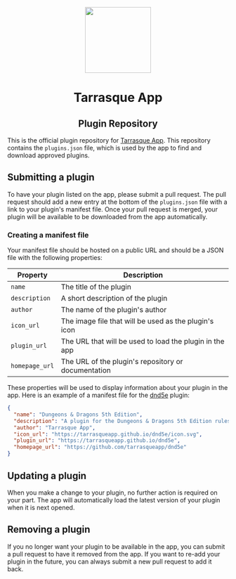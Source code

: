 <p align="center">
  <a href="https://tarrasque.app">
    <img src="https://tarrasque.app/images/logo.svg" width="150" />
  </a>

  <h1 align="center">Tarrasque App</h1>
  <h2 align="center">Plugin Repository</h2>
</p>

This is the official plugin repository for [Tarrasque App](https://tarrasque.app). This repository contains the `plugins.json` file, which is used by the app to find and download approved plugins.

## Submitting a plugin

To have your plugin listed on the app, please submit a pull request. The pull request should add a new entry at the bottom of the `plugins.json` file with a link to your plugin's manifest file. Once your pull request is merged, your plugin will be available to be downloaded from the app automatically.

### Creating a manifest file

Your manifest file should be hosted on a public URL and should be a JSON file with the following properties:

| Property       | Description                                             |
| -------------- | ------------------------------------------------------- |
| `name`         | The title of the plugin                                 |
| `description`  | A short description of the plugin                       |
| `author`       | The name of the plugin's author                         |
| `icon_url`     | The image file that will be used as the plugin's icon   |
| `plugin_url`   | The URL that will be used to load the plugin in the app |
| `homepage_url` | The URL of the plugin's repository or documentation     |

These properties will be used to display information about your plugin in the app. Here is an example of a manifest file for the [dnd5e](https://github.com/tarrasqueapp/dnd5e) plugin:

```json
{
  "name": "Dungeons & Dragons 5th Edition",
  "description": "A plugin for the Dungeons & Dragons 5th Edition ruleset",
  "author": "Tarrasque App",
  "icon_url": "https://tarrasqueapp.github.io/dnd5e/icon.svg",
  "plugin_url": "https://tarrasqueapp.github.io/dnd5e",
  "homepage_url": "https://github.com/tarrasqueapp/dnd5e"
}
```

## Updating a plugin

When you make a change to your plugin, no further action is required on your part. The app will automatically load the latest version of your plugin when it is next opened.

## Removing a plugin

If you no longer want your plugin to be available in the app, you can submit a pull request to have it removed from the app. If you want to re-add your plugin in the future, you can always submit a new pull request to add it back.
